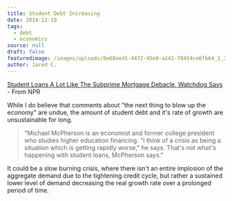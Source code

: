 ```yaml
---
title: Student Debt Increasing
date: 2019-12-10
tags:
  - debt
  - economics
source: null
draft: false
featuredimage: /images/uploads/8e68aed1-4472-45e0-a141-78454ce6fb64_1_201_a.jpeg
author: Jared C.
---
```


[Student Loans A Lot Like The Subprime Mortgage Debacle, Watchdog Says](https://www.npr.org/2019/12/09/785527874/student-loans-a-lot-like-the-subprime-mortgage-debacle-watchdog-says) - From NPR

While I do believe that comments about "the next thing to blow up the economy" are undue, the amount of student debt and it's rate of growth are unsustainable for long. 

> "Michael McPherson is an economist and former college president who studies higher education financing. "I think of a crisis as being a situation which is getting rapidly worse," he says. That's not what's happening with student loans, McPherson says."

It could be a slow burning crisis, where there isn't an entire implosion of the aggregate demand due to the tightening credit cycle, but rather a sustained lower level of demand decreasing the real growth rate over a prolonged period of time. 
